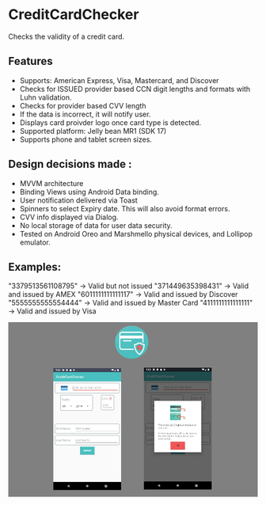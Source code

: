 # CreditCardChecker

Checks the validity of a credit card.


## Features

* Supports: American Express, Visa, Mastercard, and Discover
* Checks for ISSUED provider based CCN digit lengths and formats with Luhn validation.
* Checks for provider based CVV length
* If the data is incorrect, it will notify user.
* Displays card proivder logo once card type is detected.
* Supported platform: Jelly bean MR1 (SDK 17)
* Supports phone and tablet screen sizes.

## Design decisions made :
* MVVM architecture 
* Binding Views using Android Data binding.
* User notification delivered via Toast
* Spinners to select Expiry date. This will also avoid format errors.
* CVV info displayed via Dialog.
* No local storage of data for user data security. 
* Tested on Android Oreo and Marshmello physical devices, and Lollipop emulator.

## Examples:
 
"3379513561108795" -> Valid but not issued
"371449635398431"  -> Valid and issued by AMEX
"6011111111111117" -> Valid and issued by Discover
"5555555555554444" -> Valid and issued by Master Card
"4111111111111111" -> Valid and issued by Visa

![CCC App][CCC-app]

[CCC-app]: ./media/app_banner.jpg